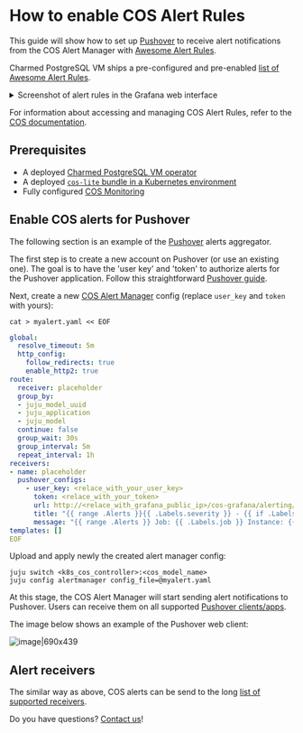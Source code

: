 # How to enable COS Alert Rules

This guide will show how to set up [Pushover](https://pushover.net/) to receive alert notifications from the COS Alert Manager with [Awesome Alert Rules](https://samber.github.io/awesome-prometheus-alerts/).

Charmed PostgreSQL VM ships a pre-configured and pre-enabled [list of Awesome Alert Rules](https://github.com/canonical/postgresql-operator/tree/main/src/prometheus_alert_rules).

<details><summary>Screenshot of alert rules in the Grafana web interface</summary>

![Screenshot from 2024-01-18 20-05-52|690x439](upload://j6WSPQ1BzoFzqIg2jm1mTq79SMo.png)
</details>

For information about accessing and managing COS Alert Rules, refer to the [COS documentation](https://charmhub.io/cos-lite).

## Prerequisites
* A deployed [Charmed PostgreSQL VM operator]
* A deployed [`cos-lite` bundle in a Kubernetes environment](https://charmhub.io/topics/canonical-observability-stack/tutorials/install-microk8s)
* Fully configured [COS Monitoring]

## Enable COS alerts for Pushover
The following section is an example of the [Pushover](https://pushover.net/) alerts aggregator.

The first step is to create a new account on Pushover (or use an existing one). The goal is to have the 'user key' and 'token' to authorize alerts for the Pushover application. Follow this straightforward [Pushover guide](https://support.pushover.net/i175-how-to-get-a-pushover-api-or-pushover-application-token).

Next, create a new [COS Alert Manager](https://charmhub.io/alertmanager-k8s) config (replace `user_key` and `token` with yours):
```shell
cat > myalert.yaml << EOF
```
```yaml
global:
  resolve_timeout: 5m
  http_config:
    follow_redirects: true
    enable_http2: true
route:
  receiver: placeholder
  group_by:
  - juju_model_uuid
  - juju_application
  - juju_model
  continue: false
  group_wait: 30s
  group_interval: 5m
  repeat_interval: 1h
receivers:
- name: placeholder
  pushover_configs:
    - user_key: <relace_with_your_user_key>
      token: <relace_with_your_token>
      url: http://<relace_with_grafana_public_ip>/cos-grafana/alerting/list
      title: "{{ range .Alerts }}{{ .Labels.severity }} - {{ if .Labels.juju_unit }}{{ .Labels.juju_unit }}{{ else }}{{ .Labels.juju_application }}{{ end }} in model {{ .Labels.juju_model }}: {{ .Labels.alertname }} {{ end }}"
      message: "{{ range .Alerts }} Job: {{ .Labels.job }} Instance: {{ .Labels.instance }} {{ end }}"
templates: []
EOF
```
Upload and apply newly the created alert manager config:
```
juju switch <k8s_cos_controller>:<cos_model_name>
juju config alertmanager config_file=@myalert.yaml
```

At this stage, the COS Alert Manager will start sending alert notifications to Pushover. Users can receive them on all supported [Pushover clients/apps](https://pushover.net/clients). 

The image below shows an example of the Pushover web client:

![image|690x439](upload://vqUcKpZ5R4wQLmY2HYGV5fz5pNU.jpeg)

## Alert receivers

The similar way as above, COS alerts can be send to the long [list of supported receivers](https://prometheus.io/docs/alerting/latest/configuration/#receiver-integration-settings).

Do you have questions? [Contact us]!

<!-- Links -->
[Contact us]: /t/11852
[Charmed PostgreSQL VM operator]: /t/9697
[COS Monitoring]: /t/10600